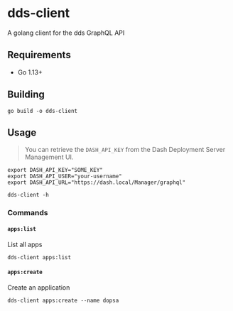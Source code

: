 # dds-client

A golang client for the dds GraphQL API

## Requirements

- Go 1.13+

## Building

```shell
go build -o dds-client
```

## Usage

> You can retrieve the `DASH_API_KEY` from the Dash Deployment Server Management UI.

```shell
export DASH_API_KEY="SOME_KEY"
export DASH_API_USER="your-username"
export DASH_API_URL="https://dash.local/Manager/graphql"

dds-client -h
```


### Commands

#### `apps:list`

List all apps

```shell
dds-client apps:list
```

#### `apps:create`

Create an application

```shell
dds-client apps:create --name dopsa
```
